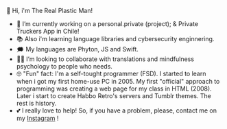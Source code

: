 👋 Hi, i'm The Real Plastic Man!

- 🤯 I’m currently working on a personal.private (project); & Private Truckers App in Chile!
- 📚 Also i'm learning language libraries and cybersecurity enginnering.
- 🗯️ My languages are Phyton, JS and Swift.
- 👍🏻 I’m looking to collaborate with translations and mindfulness psychology to people who needs.
- 🤓 "Fun" fact: I'm a self-tought programmer (FSD). I started to learn when i got my first home-use PC in 2005. My first "official" approach to programming was creating a web page for my class in HTML (2008). Later i start to create Habbo Retro's servers and Tumblr themes. The rest is history.
- 💕 I really love to help! So, if you have a problem, please, contact me on my [Instagram](https://www.instagram.com/sebastianiker/) !
